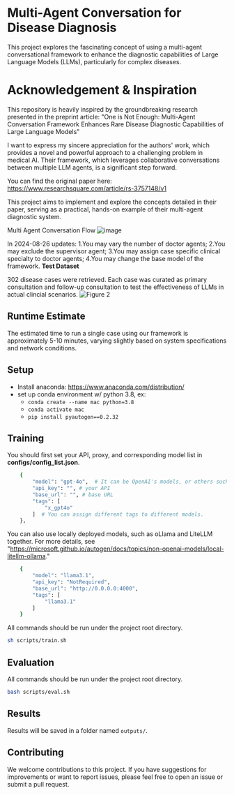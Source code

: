 # Multi-Agent Conversation for Disease Diagnosis
This project explores the fascinating concept of using a multi-agent conversational framework to enhance the diagnostic capabilities of Large Language Models (LLMs), particularly for complex diseases.

# Acknowledgement & Inspiration
This repository is heavily inspired by the groundbreaking research presented in the preprint article:
"One is Not Enough: Multi-Agent Conversation Framework Enhances Rare Disease Diagnostic Capabilities of Large Language Models"

I want to express my sincere appreciation for the authors' work, which provides a novel and powerful approach to a challenging problem in medical AI. Their framework, which leverages collaborative conversations between multiple LLM agents, is a significant step forward.

You can find the original paper here: https://www.researchsquare.com/article/rs-3757148/v1

This project aims to implement and explore the concepts detailed in their paper, serving as a practical, hands-on example of their multi-agent diagnostic system.

Multi Agent Conversation Flow
![image](https://github.com/geteff1/Multi-agent-conversation-for-disease-diagnosis/assets/148701415/357585db-30b8-487d-83f6-1d8640e9ec38)

In 2024-08-26 updates: 1.You may vary the number of doctor agents; 2.You may exclude the supervisor agent; 3.You may assign case specific clinical specialty to doctor agents; 4.You may change the base model of the framework.
**Test Dataset**

302 disease cases were retrieved. Each case was curated as primary consultation and follow-up consultation to test the effectiveness of LLMs in actual clincial scenarios.
![Figure 2](https://github.com/geteff1/Multi-agent-conversation-for-disease-diagnosis/assets/148701415/8762cb39-adaf-42a9-b123-9aef73e578bc)

## Runtime Estimate

The estimated time to run a single case using our framework is approximately 5-10 minutes, varying slightly based on system specifications and network conditions.

## Setup
 * Install anaconda: https://www.anaconda.com/distribution/
 * set up conda environment w/ python 3.8, ex:
    * `conda create --name mac python=3.8`
    * `conda activate mac`
    * `pip install pyautogen==0.2.32`


## Training
You should first set your API, proxy, and corresponding model list in **configs/config_list.json**.
```bash
    {
        "model": "gpt-4o",  # It can be OpenAI's models, or others such as Claude, Gemini, LLaMA 3.1, etc.
        "api_key": "", # your API
        "base_url": "", # base URL
        "tags": [
            "x_gpt4o"
        ]  # You can assign different tags to different models.
    },
```
You can also use locally deployed models, such as oLlama and LiteLLM together. For more details, see "https://microsoft.github.io/autogen/docs/topics/non-openai-models/local-litellm-ollama."
```bash
    {
        "model": "llama3.1", 
        "api_key": "NotRequired",
        "base_url": "http://0.0.0.0:4000",
        "tags": [
            "llama3.1"
        ]
    }
```

All commands should be run under the project root directory.

```bash
sh scripts/train.sh
```

## Evaluation
All commands should be run under the project root directory.

```bash
bash scripts/eval.sh
```

## Results
Results will be saved in a folder named `outputs/`. 

## Contributing

We welcome contributions to this project. If you have suggestions for improvements or want to report issues, please feel free to open an issue or submit a pull request.
